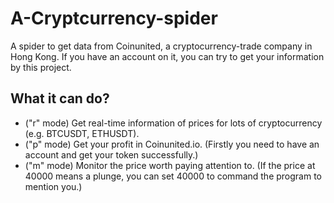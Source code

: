 # A-Cryptcurrency-spider
A spider to get data from Coinunited, a cryptocurrency-trade company in Hong Kong. If you have an account on it, you can try to get your information by this project.

## What it can do?

- ("r" mode) Get real-time information of prices for lots of cryptocurrency (e.g. BTCUSDT, ETHUSDT).
- ("p" mode) Get your profit in Coinunited.io. (Firstly you need to have an account and get your token successfully.)
- ("m" mode) Monitor the price worth paying attention to. (If the price at 40000 means a plunge, you can set 40000 to command the program to mention you.) 
